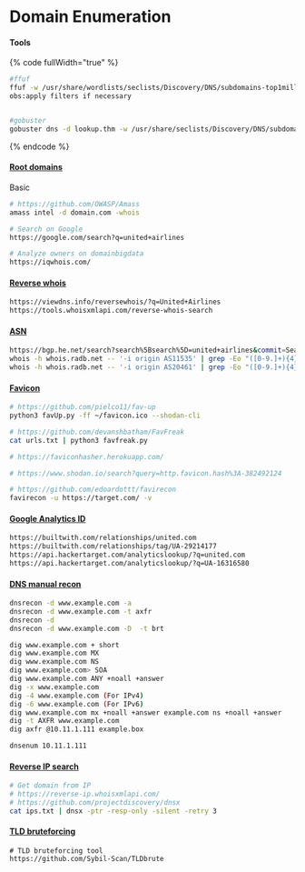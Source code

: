 # Domain Enumeration

#### Tools

{% code fullWidth="true" %}
```sh
#ffuf
ffuf -w /usr/share/wordlists/seclists/Discovery/DNS/subdomains-top1million-5000.txt -u http://targethost.local -H "Host: FUZZ.targethost.local" -mc all -v -c
obs:apply filters if necessary


#gobuster
gobuster dns -d lookup.thm -w /usr/share/seclists/Discovery/DNS/subdomains-top1million-5000.txt
```
{% endcode %}

####

####

####

#### [Root domains](domain-enumeration.md#root-domains)

Basic

```sh
# https://github.com/OWASP/Amass 
amass intel -d domain.com -whois 

# Search on Google
https://google.com/search?q=united+airlines 

# Analyze owners on domainbigdata
https://iqwhois.com/
```

#### [Reverse whois](domain-enumeration.md#reverse-whois)

```sh
https://viewdns.info/reversewhois/?q=United+Airlines
https://tools.whoisxmlapi.com/reverse-whois-search
```

#### [ASN](domain-enumeration.md#asn)

```sh
https://bgp.he.net/search?search%5Bsearch%5D=united+airlines&commit=Search 
whois -h whois.radb.net -- '-i origin AS11535' | grep -Eo "([0-9.]+){4}/[0-9]+" | uniq 
whois -h whois.radb.net -- '-i origin AS20461' | grep -Eo "([0-9.]+){4}/[0-9]+" | uniq | mapcidr -silent | dnsx -ptr -resp-only -retry 3 -silent
```

#### [Favicon](domain-enumeration.md#favicon)

```sh
# https://github.com/pielco11/fav-up
python3 favUp.py -ff ~/favicon.ico --shodan-cli 

# https://github.com/devanshbatham/FavFreak
cat urls.txt | python3 favfreak.py 

# https://faviconhasher.herokuapp.com/

# https://www.shodan.io/search?query=http.favicon.hash%3A-382492124

# https://github.com/edoardottt/favirecon
favirecon -u https://target.com/ -v
```

#### [Google Analytics ID](domain-enumeration.md#google-analytics-id)

```sh
https://builtwith.com/relationships/united.com
https://builtwith.com/relationships/tag/UA-29214177
https://api.hackertarget.com/analyticslookup/?q=united.com
https://api.hackertarget.com/analyticslookup/?q=UA-16316580
```

#### [DNS manual recon](domain-enumeration.md#dns-manual-recon)

```sh
dnsrecon -d www.example.com -a 
dnsrecon -d www.example.com -t axfr
dnsrecon -d 
dnsrecon -d www.example.com -D  -t brt

dig www.example.com + short
dig www.example.com MX
dig www.example.com NS
dig www.example.com> SOA
dig www.example.com ANY +noall +answer
dig -x www.example.com
dig -4 www.example.com (For IPv4)
dig -6 www.example.com (For IPv6)
dig www.example.com mx +noall +answer example.com ns +noall +answer
dig -t AXFR www.example.com
dig axfr @10.11.1.111 example.box

dnsenum 10.11.1.111
```

#### [Reverse IP search](domain-enumeration.md#reverse-ip-search)

```sh
# Get domain from IP
# https://reverse-ip.whoisxmlapi.com/
# https://github.com/projectdiscovery/dnsx
cat ips.txt | dnsx -ptr -resp-only -silent -retry 3
```

#### [TLD bruteforcing](domain-enumeration.md#tld-bruteforcing)

```
# TLD bruteforcing tool
https://github.com/Sybil-Scan/TLDbrute
```
